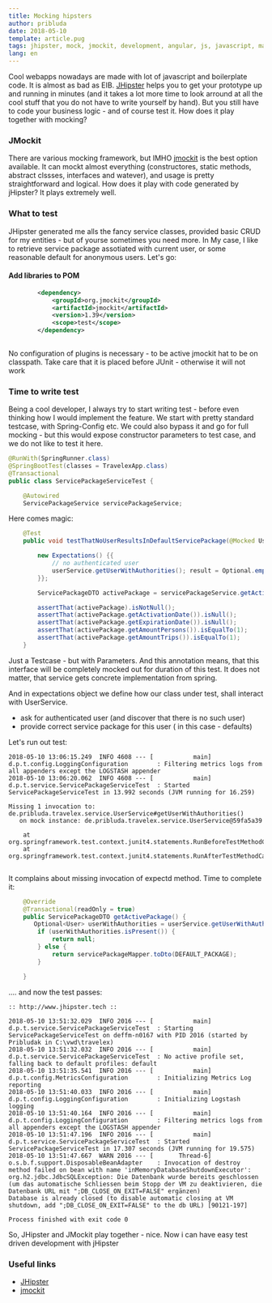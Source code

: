 ```yaml
---
title: Mocking hipsters
author: pribluda
date: 2018-05-10
template: article.pug
tags: jhipster, mock, jmockit, development, angular, js, javascript, maven
lang: en
---
```


Cool webapps nowadays are made with lot of javascript and boilerplate code. It is almost as bad as EIB.  [JHipster](https://www.jhipster.tech/) helps 
you to  get your prototype up and running  in minutes (and it takes a lot more time to look arround at all the cool stuff
that you do not have to write yourself by hand).  But you still have to code your business logic -  and of course test it. 
How does it play together with mocking? 

<span class="more"></span>

### JMockit

There are various mocking framework, but IMHO [jmockit](http://jmockit.github.io/) is the best option available. It can mockt almost everything (constructores, static 
methods, abstract clssses, interfaces and watever), and usage is pretty straightforward and logical.   How does it play with
code generated by jHipster? It plays extremely well. 

### What to test

JHipster generated me alls the fancy service classes,  provided basic CRUD for my entities - but of yourse sometimes you need more. 
In My case, I like to retrieve service package assotiated with current user, or some reasonable default for anonymous users. Let's go:

#### Add libraries to POM

```xml
        <dependency>
            <groupId>org.jmockit</groupId>
            <artifactId>jmockit</artifactId>
            <version>1.39</version>
            <scope>test</scope>
        </dependency>
        
```
      
No configuration of plugins is necessary - to be active jmockit hat to be on classpath. Take care that it is placed before JUnit -  otherwise 
it will not work

### Time to write test
Being a cool developer, I always try to start writing test - before even thinking how I would implement the feature. We start with pretty 
standard testcase, with Spring-Config etc. We could also bypass it and go for full mocking - but this would expose constructor
parameters to test case, and we do not like to test it here. 


```java
@RunWith(SpringRunner.class)
@SpringBootTest(classes = TravelexApp.class)
@Transactional
public class ServicePackageServiceTest {

    @Autowired
    ServicePackageService servicePackageService;
```  

Here comes magic:

````java
    @Test
    public void testThatNoUserResultsInDefaultServicePackage(@Mocked UserService userService) {

        new Expectations() {{
            // no authenticated user
            userService.getUserWithAuthorities(); result = Optional.empty();
        }};

        ServicePackageDTO activePackage = servicePackageService.getActivePackage();

        assertThat(activePackage).isNotNull();
        assertThat(activePackage.getActivationDate()).isNull();
        assertThat(activePackage.getExpirationDate()).isNull();
        assertThat(activePackage.getAmountPersons()).isEqualTo(1);
        assertThat(activePackage.getAmountTrips()).isEqualTo(1);
    }
````

Just a Testcase - but with Parameters.  And this annotation means,  that this interface will be completely mocked
out for duration of this test. It does not matter, that service gets concrete implementation from spring.

And in expectations object we define how our class under test, shall interact with UserService.

- ask for authenticated user (and  discover that there is no such user)
- provide correct service package for this user ( in this case -  defaults)

Let's run out test:

````
2018-05-10 13:06:15.249  INFO 4608 --- [           main] d.p.t.config.LoggingConfiguration        : Filtering metrics logs from all appenders except the LOGSTASH appender
2018-05-10 13:06:20.062  INFO 4608 --- [           main] d.p.t.service.ServicePackageServiceTest  : Started ServicePackageServiceTest in 13.992 seconds (JVM running for 16.259)

Missing 1 invocation to:
de.pribluda.travelex.service.UserService#getUserWithAuthorities()
   on mock instance: de.pribluda.travelex.service.UserService@59fa5a39

	at org.springframework.test.context.junit4.statements.RunBeforeTestMethodCallbacks.evaluate(RunBeforeTestMethodCallbacks.java:75)
	at org.springframework.test.context.junit4.statements.RunAfterTestMethodCallbacks.evaluate(RunAfterTestMethodCallbacks.java:86)


````

It complains about missing  invocation of expectd method.  Time to complete it:

````java
    @Override
    @Transactional(readOnly = true)
    public ServicePackageDTO getActivePackage() {
       Optional<User> userWithAuthorities = userService.getUserWithAuthorities();
        if (userWithAuthorities.isPresent()) {
            return null;
        } else {
            return servicePackageMapper.toDto(DEFAULT_PACKAGE);
        }

    }
````

.... and now the test passes:

````
:: http://www.jhipster.tech ::

2018-05-10 13:51:32.029  INFO 2016 --- [           main] d.p.t.service.ServicePackageServiceTest  : Starting ServicePackageServiceTest on deffm-n0167 with PID 2016 (started by Pribludak in C:\vwd\travelex)
2018-05-10 13:51:32.032  INFO 2016 --- [           main] d.p.t.service.ServicePackageServiceTest  : No active profile set, falling back to default profiles: default
2018-05-10 13:51:35.541  INFO 2016 --- [           main] d.p.t.config.MetricsConfiguration        : Initializing Metrics Log reporting
2018-05-10 13:51:40.033  INFO 2016 --- [           main] d.p.t.config.LoggingConfiguration        : Initializing Logstash logging
2018-05-10 13:51:40.164  INFO 2016 --- [           main] d.p.t.config.LoggingConfiguration        : Filtering metrics logs from all appenders except the LOGSTASH appender
2018-05-10 13:51:47.196  INFO 2016 --- [           main] d.p.t.service.ServicePackageServiceTest  : Started ServicePackageServiceTest in 17.307 seconds (JVM running for 19.575)
2018-05-10 13:51:47.667  WARN 2016 --- [       Thread-6] o.s.b.f.support.DisposableBeanAdapter    : Invocation of destroy method failed on bean with name 'inMemoryDatabaseShutdownExecutor': org.h2.jdbc.JdbcSQLException: Die Datenbank wurde bereits geschlossen (um das automatische Schliessen beim Stopp der VM zu deaktivieren, die Datenbank URL mit ";DB_CLOSE_ON_EXIT=FALSE" ergänzen)
Database is already closed (to disable automatic closing at VM shutdown, add ";DB_CLOSE_ON_EXIT=FALSE" to the db URL) [90121-197]

Process finished with exit code 0
````


So, JHipster and JMockit play together - nice.  Now i can have easy test driven development with jHipster


### Useful links

* [JHipster](https://www.jhipster.tech/)
* [jmockit](http://jmockit.github.io/)

